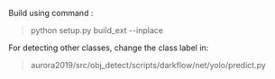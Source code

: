 Build using command : 
> python setup.py build_ext --inplace

For detecting other classes, change the class label in:
> aurora2019/src/obj_detect/scripts/darkflow/net/yolo/predict.py

